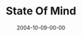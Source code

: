 ---
layout: message
category: message
series: "United States Of Addiction"
title: "State Of Mind"
date: 2004-10-09-00-00
message_id: 150
audio: "http://s3.amazonaws.com/crossroads-media/messages/audio/USA_02_10-09-04_Mind.mp3"
audio-duration: "40:01"
tag: 
 - mind
 - healing
 - heal
 - choice
 - addiction
 - control
 - brain
 - tome
explicit: false
---
